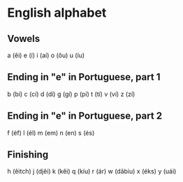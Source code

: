 # English alphabet

## Vowels

a (êi)
e (í)
i (aí)
o (ôu)
u (íu)

## Ending in "e" in Portuguese, part 1

b (bí)
c (cí)
d (dí)
g (gí)
p (pí)
t (tí)
v (ví)
z (zí)

## Ending in "e" in Portuguese, part 2

f (éf)
l (él)
m (em)
n (en)
s (és)

## Finishing

h (êitch)
j (djêi)
k (kêi)
q (kíu)
r (ár)
w (dãbiu)
x (éks)
y (uái)
